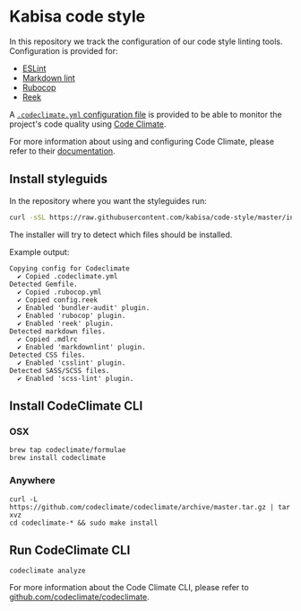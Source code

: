 # Kabisa code style

In this repository we track the configuration of our code style linting tools. Configuration is provided for:

- [ESLint](https://eslint.org/)
- [Markdown lint](https://github.com/markdownlint/markdownlint)
- [Rubocop](http://batsov.com/rubocop/)
- [Reek](https://github.com/troessner/reek)

A [`.codeclimate.yml` configuration file](https://docs.codeclimate.com/docs/advanced-configuration) 
is provided to be able to monitor the project's code quality using
[Code Climate](https://codeclimate.com).

For more information about using and configuring Code Climate, please refer to their 
[documentation](https://docs.codeclimate.com/docs). 

## Install styleguids

In the repository where you want the styleguides run:

```bash
curl -sSL https://raw.githubusercontent.com/kabisa/code-style/master/install.sh | bash
```

The installer will try to detect which files should be installed.

Example output:

    Copying config for Codeclimate
      ✔ Copied .codeclimate.yml
    Detected Gemfile.
      ✔ Copied .rubocop.yml
      ✔ Copied config.reek
      ✔ Enabled 'bundler-audit' plugin.
      ✔ Enabled 'rubocop' plugin.
      ✔ Enabled 'reek' plugin.
    Detected markdown files.
      ✔ Copied .mdlrc
      ✔ Enabled 'markdownlint' plugin.
    Detected CSS files.
      ✔ Enabled 'csslint' plugin.
    Detected SASS/SCSS files.
      ✔ Enabled 'scss-lint' plugin.

## Install CodeClimate CLI

### OSX

    brew tap codeclimate/formulae
    brew install codeclimate
    
### Anywhere

    curl -L https://github.com/codeclimate/codeclimate/archive/master.tar.gz | tar xvz
    cd codeclimate-* && sudo make install
    
## Run CodeClimate CLI

    codeclimate analyze

For more information about the Code Climate CLI, please refer to 
[github.com/codeclimate/codeclimate](https://github.com/codeclimate/codeclimate).
